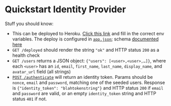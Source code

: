 # Quickstart Identity Provider

Stuff you should know:

* This can be deployed to Heroku. [Click this link](https://heroku.com/deploy?template=https://github.com/layerhq/instastart-identity-provider/tree/master&env[LAYER_KEY_ID]=blahblah-blah-blah-blahblah&env[LAYER_PROVIDER_ID]=bacon) and fill in the correct env variables. The deploy is configured in [`app.json`](app.json); schema [documented here](https://devcenter.heroku.com/articles/app-json-schema)
* `GET /deployed` should render the string `"ok"` and HTTP status `200` as a health check
* `GET /users` returns a JSON object: `{"users": [<user>,<user>,…]}`, where each `<user>` has an `id`, `email`, `first_name`, `last_name`, `display_name`, and `avatar_url` field (all strings)
* [`POST /authenticate`](blob/master/app/controllers/authentication_controller.rb) will return an identity token. Params should be `nonce`, `email` and `password`, matching one of the seeded users. Response is `{"identity_token": "blahtokenstring"}` and HTTP status `200` if `email` and `password` are valid, or an empty `identity_token` string and HTTP status `401` if not.

